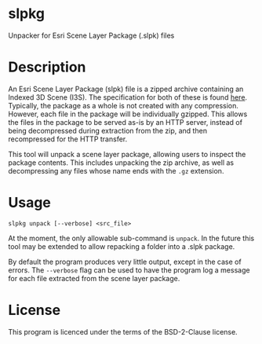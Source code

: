 # slpkg
Unpacker for Esri Scene Layer Package (.slpk) files

# Description
An Esri Scene Layer Package (slpk) file is a zipped archive containing an Indexed 3D Scene (I3S). The specification for both of these is found [here](https://github.com/Esri/i3s-spec). Typically, the package as a whole is not created with any compression. However, each file in the package will be individually gzipped. This allows the files in the package to be served as-is by an HTTP server, instead of being decompressed during extraction from the zip, and then recompressed for the HTTP transfer.

This tool will unpack a scene layer package, allowing users to inspect the package contents. This includes unpacking the zip archive, as well as decompressing any files whose name ends with the `.gz` extension.

# Usage

`slpkg unpack [--verbose] <src_file>`

At the moment, the only allowable sub-command is `unpack`. In the future this tool may be extended to allow repacking a folder into a .slpk package.

By default the program produces very little output, except in the case of errors. The `--verbose` flag can be used to have the program log a message for each file extracted from the scene layer package.

# License

This program is licenced under the terms of the BSD-2-Clause license.

